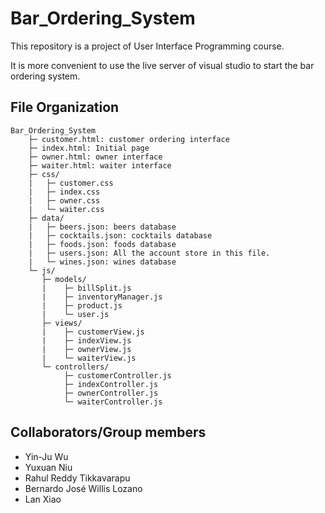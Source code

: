 # Bar_Ordering_System
This repository is a project of User Interface Programming course.

It is more convenient to use the live server of visual studio to start the bar ordering system.

## File Organization
```
Bar_Ordering_System
    ├─ customer.html: customer ordering interface
    ├─ index.html: Initial page
    ├─ owner.html: owner interface
    ├─ waiter.html: waiter interface
    ├─ css/
    |   ├─ customer.css
    |   ├─ index.css
    |   ├─ owner.css
    |   └─ waiter.css
    ├─ data/
    |   ├─ beers.json: beers database
    |   ├─ cocktails.json: cocktails database
    |   ├─ foods.json: foods database
    |   ├─ users.json: All the account store in this file.
    |   └─ wines.json: wines database
    └─ js/
       ├─ models/
       |    ├─ billSplit.js
       |    ├─ inventoryManager.js
       |    ├─ product.js
       |    └─ user.js
       ├─ views/
       |    ├─ customerView.js
       |    ├─ indexView.js
       |    ├─ ownerView.js
       |    └─ waiterView.js
       └─ controllers/
            ├─ customerController.js
            ├─ indexController.js
            ├─ ownerController.js
            └─ waiterController.js

```

## Collaborators/Group members
- Yin-Ju Wu
- Yuxuan Niu
- Rahul Reddy Tikkavarapu
- Bernardo José Willis Lozano
- Lan Xiao
